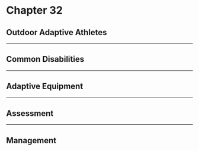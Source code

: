 # Chapter 32
## Outdoor Adaptive Athletes

---

## Common Disabilities

---

## Adaptive Equipment

---

## Assessment

---

## Management
